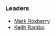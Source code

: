### Leaders
* [Mark Roxberry](mailto:mark.roxberry@owasp.org)
* [Keith Rambo](mailto:krambo@delvalcyber.com)
